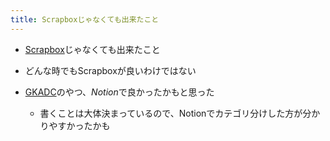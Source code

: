 ```yaml
---
title: Scrapboxじゃなくても出来たこと
---
```


* [Scrapbox](Scrapbox.md)じゃなくても出来たこと

* どんな時でもScrapboxが良いわけではない

* [GKADC](GKADC.md)のやつ、*Notion*で良かったかもと思った
  
  * 書くことは大体決まっているので、Notionでカテゴリ分けした方が分かりやすかったかも

